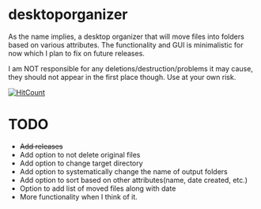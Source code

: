 # desktoporganizer
As the name implies, a desktop organizer that will move files into folders based on various attributes.
The functionality and GUI is minimalistic for now which I plan to fix on future releases.

I am NOT responsible for any deletions/destruction/problems it may cause, they should not appear in the first place though. Use at your own risk.

[![HitCount](http://hits.dwyl.io/saleguas/desktoporganizer.svg)](http://hits.dwyl.io/saleguas/desktoporganizer)

# TODO
* ~~Add releases~~
* Add option to not delete original files
* Add option to change target directory
* Add option to systematically change the name of output folders
* Add option to sort based on other attributes(name, date created, etc.)
* Option to add list of moved files along with date
* More functionality when I think of it.
